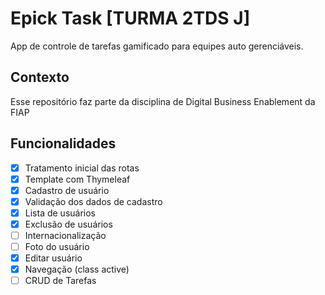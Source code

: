 # Epick Task [TURMA 2TDS J]

App de controle de tarefas gamificado para equipes auto gerenciáveis.

## Contexto

Esse repositório faz parte da disciplina de Digital Business Enablement da FIAP

## Funcionalidades

- [X] Tratamento inicial das rotas
- [X] Template com Thymeleaf
- [X] Cadastro de usuário
- [X] Validação dos dados de cadastro
- [X] Lista de usuários
- [X] Exclusão de usuários
- [ ] Internacionalização
- [ ] Foto do usuário
- [X] Editar usuário
- [X] Navegação (class active)
- [ ] CRUD de Tarefas